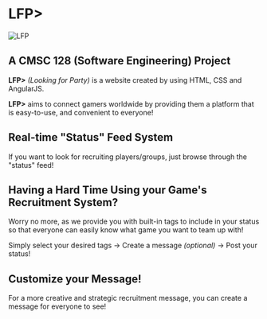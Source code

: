 # LFP>
![LFP](https://i.imgur.com/rwZIBjm.jpg)
## A CMSC 128 (Software Engineering) Project

**LFP>** *(Looking for Party)* is a website created by using HTML, CSS and AngularJS.

**LFP>** aims to connect gamers worldwide by providing them a platform that is easy-to-use, and convenient to everyone!

## Real-time "Status" Feed System
If you want to look for recruiting players/groups, just browse through the "status" feed!

## Having a Hard Time Using your Game's Recruitment System?
Worry no more, as we provide you with built-in tags to include in your status so that everyone can easily know what game you want to team up with!

Simply select your desired tags -> Create a message *(optional)* -> Post your status!

## Customize your Message!
For a more creative and strategic recruitment message, you can create a message for everyone to see!
